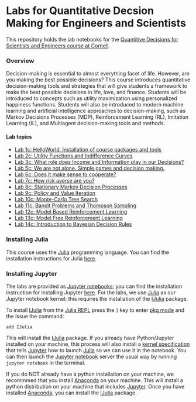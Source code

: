 # Labs for Quantitative Decsion Making for Engineers and Scientists

This repository holds the lab notebooks for the [Quantitive Decisions for Scientists and Engineers course at Cornell](https://varnerlab.github.io/CHEME-5760-Decisions-Book/landing.html).

### Overview
Decision-making is essential to almost everything facet of life. However, are you making the best possible decisions? This course introduces quantitative decision-making tools and strategies that will give students a framework to make the best possible decisions in life, love, and finance. Students will be introduced to concepts such as utility maximization using personalized happiness functions. Students will also be introduced to modern machine learning and artificial intelligence approaches to decision-making, such as Markov Decisions Processes (MDP), Reinforcement Learning (RL), Imitation Learning (IL), and Multiagent decision-making tools and methods. 

#### Lab topics
* [Lab 1c: HelloWorld. Installation of course packages and tools](CHEME-5760-L1c-HelloWorld.ipynb)
* [Lab 2c: Utility Functions and Indifference Curves](CHEME-5760-L2c-UtilityIndifferenceCurves.ipynb)
* [Lab 3c: What role does Income and Information play in our Decisions?](CHEME-5760-L3c-IncomeInformationChoices.ipynb)
* [Lab 5c: We are not alone. Simple games and decision making.](CHEME-5760-L5c-MultiAgentsAndGames.ipynb)
* [Lab 6c: Does it make sense to cooperate?](CHEME-5760-L6c-CooperationAndInformation.ipynb)
* [Lab 7c: How risk averse are you?](CHEME-5760-L7c-RiskAversionParameter.ipynb)
* [Lab 8c: Stationary Markov Decision Processes](CHEME-5760-L8c-StationaryMDP.ipynb)
* [Lab 9c: Policy and Value Iteration](CHEME-5760-L9c-PolicyAndValueIteration.ipynb)
* [Lab 10c: Monte-Carlo Tree Search](CHEME-5760-L10c-MonteCarloTreeSearch.ipynb)
* [Lab 11c: Bandit Problems and Thompson Sampling](CHEME-5760-L11c-BanditProblemsAndThompsonSampling.ipynb)
* [Lab 12c: Model Based Reinforcement Learning](CHEME-5760-L12c-RLModelBased.ipynb)
* [Lab 13c: Model Free Reinforcement Learning](CHEME-5760-L13c-RLModelFreeLavaWorld.ipynb)
* [Lab 14c: Introduction to Bayesian Decision Rules](CHEME-5760-L14c-BayesianDecisionRules.ipynb)

### Installing Julia
This course uses the [Julia](https://julialang.org) programming language. You can find the installation instructions for Julia [here](https://julialang.org/downloads/).

### Installing Jupyter
The labs are provided as [Jupyter notebooks](https://jupyter.org); you can find the installation instruction for installing Jupyter [here](https://jupyter.org/install).  For the labs, we use [Julia](https://julialang.org) as our Jupyter notebook kernel; this requires the installation of the [IJulia](https://github.com/JuliaLang/IJulia.jl) package. 

To install [IJulia](https://github.com/JuliaLang/IJulia.jl) from the [Julia REPL](https://docs.julialang.org/en/v1/stdlib/REPL/) press the `]` key to enter [pkg mode](https://pkgdocs.julialang.org/v1/repl/) and the issue the command:

```
add IJulia
```

This will install the [IJulia](https://github.com/JuliaLang/IJulia.jl) package. If you already have Python/Jupyter installed on your machine, this process will also install a
[kernel specification](https://jupyter-client.readthedocs.io/en/latest/kernels.html#kernelspecs)
that tells [Jupyter](https://jupyter.org) how to launch [Julia](https://julialang.org) so we can use it in the notebook. You can then launch the [Jupyter notebook](https://jupyter.org) server the usual
way by running `jupyter notebook` in the terminal.

If you do NOT already have a python installation on your machine, we recommmed that you install [Anaconda](https://www.anaconda.com/products/individual) on your machine.  This will install a python distribution on your machine that includes [Jupyter](https://jupyter.org).  Once you have installed [Anaconda](https://www.anaconda.com/products/individual), you can install the [IJulia](https://github.com/JuliaLang/IJulia.jl) package. 
